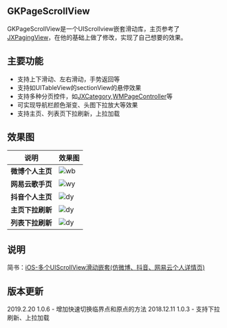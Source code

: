 ## GKPageScrollView
GKPageScrollView是一个UIScrollview嵌套滑动库，主页参考了[JXPagingView](https://github.com/pujiaxin33/JXPagingView)，在他的基础上做了修改，实现了自己想要的效果。

## 主要功能

- 支持上下滑动、左右滑动，手势返回等
- 支持如UITableView的sectionView的悬停效果
- 支持多种分页控件，如[JXCategory](https://github.com/pujiaxin33/JXCategoryView),[WMPageController](https://github.com/wangmchn/WMPageController)等
- 可实现导航栏颜色渐变、头图下拉放大等效果
- 支持主页、列表页下拉刷新，上拉加载

## 效果图

| 说明 | 效果图 |
|-------|-------|
| **微博个人主页** | ![wb](https://github.com/QuintGao/GKPageScrollView/blob/master/GKPageScrollViewDemo/gif/wb.gif) |
| **网易云歌手页** | ![wy](https://github.com/QuintGao/GKPageScrollView/blob/master/GKPageScrollViewDemo/gif/wy.gif) |
| **抖音个人主页** | ![dy](https://github.com/QuintGao/GKPageScrollView/blob/master/GKPageScrollViewDemo/gif/dy.gif) |
| **主页下拉刷新** | ![dy](https://github.com/QuintGao/GKPageScrollView/blob/master/GKPageScrollViewDemo/gif/mainRefresh.gif) |
| **列表下拉刷新** | ![dy](https://github.com/QuintGao/GKPageScrollView/blob/master/GKPageScrollViewDemo/gif/listRefresh.gif) |

## 说明
简书：[iOS-多个UIScrollView滑动嵌套(仿微博、抖音、网易云个人详情页)](https://www.jianshu.com/p/5ce57fccdc03)

## 版本更新
2019.2.20
    1.0.6 - 增加快速切换临界点和原点的方法
2018.12.11
    1.0.3 - 支持下拉刷新、上拉加载
